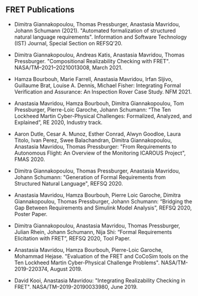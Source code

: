 FRET Publications
-----------------

* Dimitra Giannakopoulou, Thomas Pressburger, Anastasia Mavridou, Johann Schumann (2021). "Automated formalization of structured natural language requirements". Information and Software Technology (IST) Journal, Special Section on REFSQ’20.

* Dimitra Giannakopoulou, Andreas Katis, Anastasia Mavridou, Thomas Pressburger. "Compositional Realizability Checking with FRET". NASA/TM–2021–20210013008, March 2021.

* Hamza Bourbouh, Marie Farrell, Anastasia Mavridou, Irfan Sljivo, Guillaume Brat, Louise A. Dennis, Michael Fisher: Integrating Formal Verification and Assurance: An Inspection Rover Case Study. NFM 2021.

* Anastasia Mavridou, Hamza Bourbouh, Dimitra Giannakopoulou, Tom Pressburger, Pierre-Loic Garoche, Johann Schumann: “The Ten Lockheed Martin Cyber-Physical Challenges: Formalized, Analyzed, and Explained”, RE 2020, Industry track.

* Aaron Dutle, Cesar A. Munoz, Esther Conrad, Alwyn Goodloe, Laura Titolo, Ivan Perez, Swee Balachandran, Dimitra Giannakopoulou, Anastasia Mavridou, Thomas Pressburger: "From Requirements to Autonomous Flight: An Overview of the Monitoring ICAROUS Project", FMAS 2020.

* Dimitra Giannakopoulou, Thomas Pressburger, Anastasia Mavridou, Johann Schumann: "Generation of Formal Requirements from Structured Natural Language", REFSQ 2020.

* Anastasia Mavridou, Hamza Bourbouh, Pierre Loic Garoche, Dimitra Giannakopoulou, Thomas Pressburger, Johann Schumann: “Bridging the Gap Between Requirements and Simulink Model Analysis”, REFSQ 2020, Poster Paper.

* Dimitra Giannakopoulou, Anastasia Mavridou, Thomas Pressburger, Julian Rhein, Johann Schumann, Nija Shi: “Formal Requirements Elicitation with FRET”, REFSQ 2020, Tool Paper.

* Anastasia Mavridou, Hamza Bourbouh, Pierre-Loic Garoche, Mohammad Hejase. "Evaluation of the FRET and CoCoSim tools on the Ten Lockheed Martin Cyber-Physical Challenge Problems". NASA/TM-2019-220374, August 2019.

* David Kooi, Anastasia Mavridou: "Integrating Realizability Checking in FRET". NASA/TM–2019-20190033980, June 2019.
